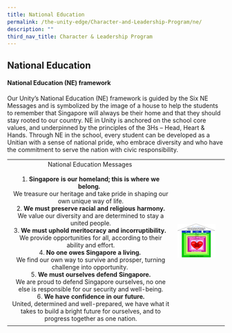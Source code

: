 ```yaml
---
title: National Education
permalink: /the-unity-edge/Character-and-Leadership-Program/ne/
description: ""
third_nav_title: Character & Leadership Program
---
```

## National Education

#### National Education (NE) framework

Our Unity’s National Education (NE) framework is guided by the Six NE Messages and is symbolized by the image of a house to help the students to remember that Singapore will always be their home and that they should stay rooted to our country. NE in Unity is anchored on the school core values, and underpinned by the principles of the 3Hs – Head, Heart & Hands. Through NE in the school, every student can be developed as a Unitian with a sense of national pride, who embrace diversity and who have the commitment to serve the nation with civic responsibility.

|  |  |
|:---:|---|
| National Education Messages   <br><br>1. **Singapore is our homeland; this is where we belong.**  <br>We treasure our heritage and take pride in shaping our own unique way of life.<br>2. **We must preserve racial and religious harmony.**<br>We value our diversity and are determined to stay a united people.<br>3. **We must uphold meritocracy and incorruptibility.** <br>We provide opportunities for all, according to their ability and effort.<br>4. **No one owes Singapore a living.** <br>We find our own way to survive and prosper, turning challenge into opportunity. <br>5. **We must ourselves defend Singapore.**<br>We are proud to defend Singapore ourselves, no one else is responsible for our security and well-being.<br>6. **We have confidence in our future.**<br>United, determined and well-prepared, we have what it takes to build a bright future for ourselves, and to progress together as one nation. | <img src="/images/NE.png" style="width:85%"> |
|  |  |


